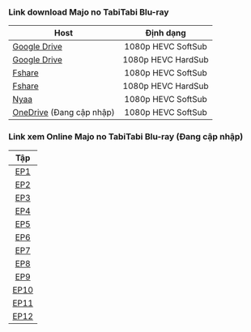 ### **Link download Majo no TabiTabi Blu-ray**

| Host          | Định dạng          |
| ------------- |:------------------:|
| [Google Drive](https://drive.google.com/drive/folders/1FB7ZJT9RsYjaIVHNXtMZLpPc8-3q0ghU?usp=sharing)  | 1080p HEVC SoftSub |
| [Google Drive](https://drive.google.com/drive/folders/1PPZrYZzhrU2A3nHzmYVfhJKDvsTAqb01?usp=sharing)  | 1080p HEVC HardSub |
| [Fshare](https://www.fshare.vn/folder/N9YWDRK6XVCQ?token=1622525056) 	| 1080p HEVC SoftSub |
| [Fshare](https://www.fshare.vn/folder/6TARNPDGTGMH?token=1622525066) 	| 1080p HEVC HardSub |
| [Nyaa](https://nyaa.si/view/1386522)        | 1080p HEVC SoftSub |
| [OneDrive]() (Đang cập nhập)      | 1080p HEVC SoftSub |


### **Link xem Online Majo no TabiTabi Blu-ray (Đang cập nhập)**


|Tập        |
| :--------:|      
| [EP1]()   |              
| [EP2]()   | 
| [EP3]()   | 
| [EP4]()   | 
| [EP5]()   | 
| [EP6]()   | 
| [EP7]()   | 
| [EP8]()   | 
| [EP9]()   | 
| [EP10]()  | 
| [EP11]()  | 
| [EP12]()  |
